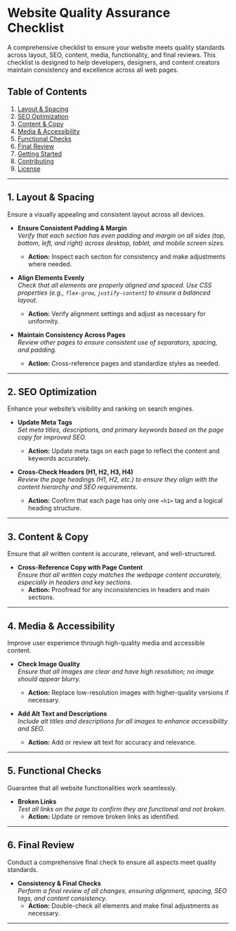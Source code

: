 # Website Quality Assurance Checklist

A comprehensive checklist to ensure your website meets quality standards across layout, SEO, content, media, functionality, and final reviews. This checklist is designed to help developers, designers, and content creators maintain consistency and excellence across all web pages.

## Table of Contents

1. [Layout & Spacing](#1-layout--spacing)
2. [SEO Optimization](#2-seo-optimization)
3. [Content & Copy](#3-content--copy)
4. [Media & Accessibility](#4-media--accessibility)
5. [Functional Checks](#5-functional-checks)
6. [Final Review](#6-final-review)
7. [Getting Started](#getting-started)
8. [Contributing](#contributing)
9. [License](#license)

---

## 1. Layout & Spacing

Ensure a visually appealing and consistent layout across all devices.

- **Ensure Consistent Padding & Margin**  
  *Verify that each section has even padding and margin on all sides (top, bottom, left, and right) across desktop, tablet, and mobile screen sizes.*
  - **Action:** Inspect each section for consistency and make adjustments where needed.

- **Align Elements Evenly**  
  *Check that all elements are properly aligned and spaced. Use CSS properties (e.g., `flex-grow`, `justify-content`) to ensure a balanced layout.*
  - **Action:** Verify alignment settings and adjust as necessary for uniformity.

- **Maintain Consistency Across Pages**  
  *Review other pages to ensure consistent use of separators, spacing, and padding.*
  - **Action:** Cross-reference pages and standardize styles as needed.

---

## 2. SEO Optimization

Enhance your website’s visibility and ranking on search engines.

- **Update Meta Tags**  
  *Set meta titles, descriptions, and primary keywords based on the page copy for improved SEO.*
  - **Action:** Update meta tags on each page to reflect the content and keywords accurately.

- **Cross-Check Headers (H1, H2, H3, H4)**  
  *Review the page headings (H1, H2, etc.) to ensure they align with the content hierarchy and SEO requirements.*
  - **Action:** Confirm that each page has only one `<h1>` tag and a logical heading structure.

---

## 3. Content & Copy

Ensure that all written content is accurate, relevant, and well-structured.

- **Cross-Reference Copy with Page Content**  
  *Ensure that all written copy matches the webpage content accurately, especially in headers and key sections.*
  - **Action:** Proofread for any inconsistencies in headers and main sections.

---

## 4. Media & Accessibility

Improve user experience through high-quality media and accessible content.

- **Check Image Quality**  
  *Ensure that all images are clear and have high resolution; no image should appear blurry.*
  - **Action:** Replace low-resolution images with higher-quality versions if necessary.

- **Add Alt Text and Descriptions**  
  *Include alt titles and descriptions for all images to enhance accessibility and SEO.*
  - **Action:** Add or review alt text for accuracy and relevance.

---

## 5. Functional Checks

Guarantee that all website functionalities work seamlessly.

- **Broken Links**  
  *Test all links on the page to confirm they are functional and not broken.*
  - **Action:** Update or remove broken links as identified.

---

## 6. Final Review

Conduct a comprehensive final check to ensure all aspects meet quality standards.

- **Consistency & Final Checks**  
  *Perform a final review of all changes, ensuring alignment, spacing, SEO tags, and content consistency.*
  - **Action:** Double-check all elements and make final adjustments as necessary.

---